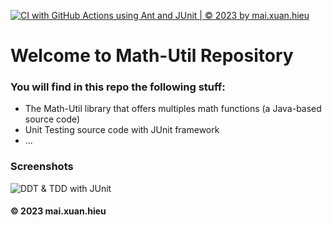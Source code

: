 [![CI with GitHub Actions using Ant and JUnit | © 2023 by mai.xuan.hieu](https://github.com/Hieu2501/math-util/actions/workflows/ci-junit.yml/badge.svg)](https://github.com/Hieu2501/math-util/actions/workflows/ci-junit.yml)

# Welcome to Math-Util Repository

### You will find in this repo the following stuff:

- The Math-Util library that offers multiples math functions (a Java-based source code)
- Unit Testing source code with JUnit framework
- ...

### Screenshots
![DDT & TDD with JUnit](https://github.com/Hieu2501/math-util/blob/main/images/DDT%20with%20JUnit.png)

#### © 2023 mai.xuan.hieu

